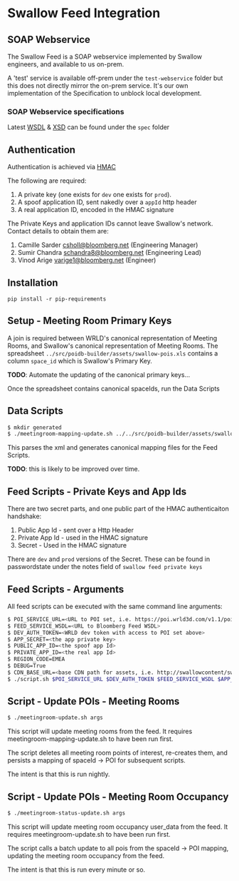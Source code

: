 # Swallow Feed Integration

## SOAP Webservice

The Swallow Feed is a SOAP webservice implemented by Swallow engineers, and available to us on-prem.

A 'test' service is available off-prem under the `test-webservice` folder but this does not directly mirror the on-prem service. It's our own implementation of the Specification to unblock local development.

### SOAP Webservice specifications

Latest [WSDL](https://www.w3.org/TR/wsdl) & [XSD](https://en.wikipedia.org/wiki/XML_Schema_(W3C)) can be found under the `spec` folder

## Authentication

Authentication is achieved via [HMAC](https://en.wikipedia.org/wiki/Hash-based_message_authentication_code)

The following are required:
1. A private key (one exists for `dev` one exists for `prod`). 
2. A spoof application ID, sent nakedly over a `appId` http header
3. A real application ID, encoded in the HMAC signature

The Private Keys and application IDs cannot leave Swallow's network. Contact details to obtain them are:
1. Camille Sarder <csholl@bloomberg.net> (Engineering Manager)
2. Sumir Chandra <schandra8@bloomberg.net> (Engineering Lead)
3. Vinod Arige <varige1@bloomberg.net> (Engineer)

## Installation

`pip install -r pip-requirements`

## Setup - Meeting Room Primary Keys

A join is required between WRLD's canonical representation of Meeting Rooms, and Swallow's canonical representation of Meeting Rooms. The spreadsheet `../src/poidb-builder/assets/swallow-pois.xls` contains a column `space_id` which is Swallow's Primary Key.

**TODO**: Automate the updating of the canonical primary keys...

Once the spreadsheet contains canonical spaceIds, run the Data Scripts

## Data Scripts

```sh
$ mkdir generated
$ ./meetingroom-mapping-update.sh ../../src/poidb-builder/assets/swallow-pois.xls
```

This parses the xml and generates canonical mapping files for the Feed Scripts. 

**TODO**: this is likely to be improved over time.

## Feed Scripts - Private Keys and App Ids

There are two secret parts, and one public part of the HMAC authenticaiton handshake:

1. Public App Id - sent over a Http Header
2. Private App Id - used in the HMAC signature
3. Secret - Used in the HMAC signature

There are `dev` and `prod` versions of the Secret. These can be found in passwordstate under the notes field of `swallow feed private keys`

## Feed Scripts - Arguments

All feed scripts can be executed with the same command line arguments:

```sh
$ POI_SERVICE_URL=<URL to POI set, i.e. https://poi.wrld3d.com/v1.1/poisets/1903>
$ FEED_SERVICE_WSDL=<URL to Bloomberg Feed WSDL>
$ DEV_AUTH_TOKEN=<WRLD dev token with access to POI set above>
$ APP_SECRET=<the app private key>
$ PUBLIC_APP_ID=<the spoof app Id>
$ PRIVATE_APP_ID=<the real app Id>
$ REGION_CODE=EMEA
$ DEBUG=True
$ CDN_BASE_URL=<base CDN path for assets, i.e. http://swallowcontent/swallow-pois/assets/v234>
$ ./script.sh $POI_SERVICE_URL $DEV_AUTH_TOKEN $FEED_SERVICE_WSDL $APP_SECRET $PUBLIC_APP_ID $PRIVATE_APP_ID $REGION_CODE $DEBUG $CDN_BASE_URL
```
## Script - Update POIs - Meeting Rooms

```sh
$ ./meetingroom-update.sh args
```

This script will update meeting rooms from the feed. It requires meetingroom-mapping-update.sh to have been run first.

The script deletes all meeting room points of interest, re-creates them, and persists a mapping of spaceId -> POI for subsequent scripts.

The intent is that this is run nightly.

## Script - Update POIs - Meeting Room Occupancy

```sh
$ ./meetingroom-status-update.sh args
```

This script will update meeting room occupancy user_data from the feed. It requires meetingroom-update.sh to have been run first.

The script calls a batch update to all pois from the spaceId -> POI mapping, updating the meeting room occupancy from the feed.

The intent is that this is run every minute or so.